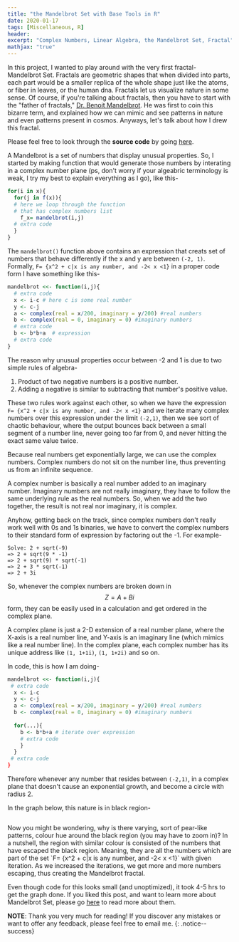 ```yaml
---
title: "the Mandelbrot Set with Base Tools in R"
date: 2020-01-17
tags: [Miscellaneous, R]
header:
excerpt: "Complex Numbers, Linear Algebra, the Mandelbrot Set, Fractal"
mathjax: "true"
---
```

In this project, I wanted to play around with the very first fractal- Mandelbrot Set. Fractals are geometric shapes that when divided into parts, each part would be a smaller replica of the whole shape just like the atoms, or fiber in leaves, or the human dna. Fractals let us visualize nature in some sense. Of course, if you're talking about fractals, then you have to start with the "father of fractals," [Dr. Benoit Mandelbrot](https://en.wikipedia.org/wiki/Benoit_Mandelbrot#Developing_"fractal_geometry"_and_the_Mandelbrot_set). He was first to coin this bizarre term, and explained how we can mimic and see patterns in nature and even patterns present in cosmos. Anyways, let's talk about how I drew this fractal.

Please feel free to look through the **source code** by going [here](https://github.com/opendatasurgeon/madelbrot_fractal_R).

A Mandelbrot is a set of numbers that display unusual properties. So, I started by making function that would generate those numbers by interating in a complex number plane (ps, don't worry if your algeabric terminology is weak, I try my best to explain everything as I go), like this-

```r
for(i in x){ 
  for(j in f(x)){
  # here we loop through the function 
  # that has complex numbers list
    f_x= mandelbrot(i,j) 
  # extra code
  }
}
```

The `mandelbrot()` function above contains an expression that creats set of numbers that behave differently if the x and y are between `(-2, 1)`. Formally, `F= {x^2 + c|x is any number, and -2< x <1}` in a proper code form I have something like this-

```r
mandelbrot <<- function(i,j){
  # extra code
  x <- i-c # here c is some real number
  y <- c-j 
  a <- complex(real = x/200, imaginary = y/200) #real numbers
  b <- complex(real = 0, imaginary = 0) #imaginary numbers
  # extra code
  b <- b*b+a  # expression
  # extra code
}
```

The reason why unusual properties occur between -2 and 1 is due to two simple rules of algebra-    
1. Product of two negative numbers is a positive number.
2. Adding a negative is similar to subtracting that number's positive value.    
     
These two rules work against each other, so when we have the expression `F= {x^2 + c|x is any number, and -2< x <1}` and we iterate many complex numbers over this expression under the limit `(-2,1)`, then we see sort of chaotic behaviour, where the output bounces back between a small segment of a number line, never going too far from 0, and never hitting the exact same value twice.    

Because real numbers get exponentially large, we can use the complex numbers. Complex numbers do not sit on the number line, thus preventing us from an infinite sequence. 

A complex number is basically a real number added to an imaginary number. Imaginary numbers are not really imaginary, they have to follow the same underlying rule as the real numbers. So, when we add the two together, the result is not real nor imaginary, it is complex. 

Anyhow, getting back on the track, since complex numbers don't really work well with 0s and 1s binaries, we have to convert the complex numbers to their standard form of expression by factoring out the -1.
For example-  

`Solve: 2 + sqrt(-9)`   
`=> 2 + sqrt(9 * -1)`      
`=> 2 + sqrt(9) * sqrt(-1)`    
`=> 2 + 3 * sqrt(-1)`       
`=> 2 + 3i`      

So, whenever the complex numbers are broken down in $$Z= A+Bi$$ form, they can be easily used in a calculation and get ordered in the complex plane.

A complex plane is just a 2-D extension of a real number plane, where the X-axis is a real number line, and Y-axis is an imaginary line (which mimics like a real number line). In the complex plane, each complex number has its unique address like `(1, 1+1i)`, `(1, 1+2i)` and so on.

In code, this is how I am doing-

```r
mandelbrot <<- function(i,j){
 # extra code
  x <- i-c 
  y <- c-j 
  a <- complex(real = x/200, imaginary = y/200) #real numbers
  b <- complex(real = 0, imaginary = 0) #imaginary numbers
  
  for(...){
    b <- b*b+a # iterate over expression
    # extra code
    }
  }
 # extra code
}
```

Therefore whenever any number that resides between `(-2,1)`, in a complex plane that doesn't cause an exponential growth, and become a circle with radius 2.     

In the graph below, this nature is in black region-     
<p align="center"> 
   <img src="{{ site.url }}{{ site.baseurl }}/images/mandelbrot/mandelbrot_bad.png" alt="">
</p>
Now you might be wondering, why is there varying, sort of pear-like patterns, colour hue around the black region (you may have to zoom in)? In a nutshell, the region with similar colour is consisted of the numbers that have escaped the black region. Meaning, they are all the numbers which are part of the set `F= {x^2 + c|x is any number, and -2< x <1}` with given iteration. As we increased the iterations, we get more and more numbers escaping, thus creating the Mandelbrot fractal. 

Even though code for this looks small (and unoptimized), it took 4-5 hrs to get the graph done. If you liked this post, and want to learn more about Mandelbrot Set, please go [here](https://en.wikipedia.org/wiki/Mandelbrot_set) to read more about them.

**NOTE**: Thank you very much for reading! If you discover any mistakes or want to offer any feedback, please feel free to email me.
{: .notice--success}
